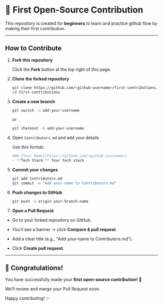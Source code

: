 # 🌟 First Open-Source Contribution

This repository is created for **beginners** to learn and practice github flow by making their first contribution.

---

## How to Contribute

1. **Fork this repository** 

    Click the **Fork** button at the top right of this page.

2. **Clone the forked repository**
    ```bash
    git clone https://github.com/<github-username>/first-contributions.git
    cd first-contributions
    ```

3. **Create a new branch**
    ```bash
    git switch -c add-your-username
    ```
    or
    ```bash
    git checkout -b add-your-username
    ```

4. Open ```Contributors.md``` and add your details

    Use this format:
    ```bash
    ### [Your Name](https://github.com/<github-username>)
    - **Tech Stack:** Your tech stack

    ```

5. **Commit your changes**
    ```bash
    git add Contributors.md
    git commit -m "Add your-name to Contributors.md"
    ```

6. **Push changes to GitHub**
    ```bash
    git push -u origin your-branch-name
    ```

7. **Open a Pull Request**
- Go to your forked repository on GitHub.

- You’ll see a banner → click **Compare & pull request**.

- Add a clear title (e.g., "Add your-name to Contributors.md").

- Click **Create pull request**.

---

## 🎉 Congratulations! 

You have successfully made your **first open-source contribution!** 🥳

We’ll review and merge your Pull Request soon.

Happy contributing! ✨